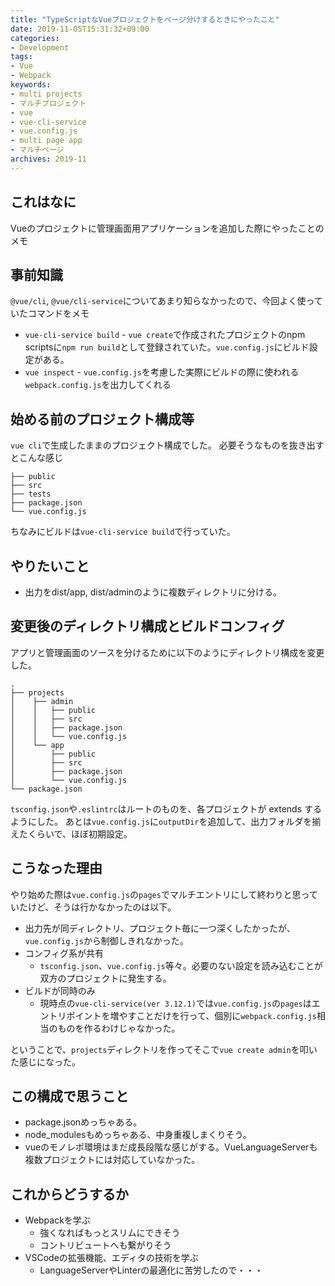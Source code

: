 ```yaml
---
title: "TypeScriptなVueプロジェクトをページ分けするときにやったこと"
date: 2019-11-05T15:31:32+09:00
categories:
- Development  
tags: 
- Vue
- Webpack
keywords: 
- multi projects
- マルチプロジェクト
- vue
- vue-cli-service
- vue.config.js
- multi page app
- マルチページ
archives: 2019-11
---
```


## これはなに

Vueのプロジェクトに管理画面用アプリケーションを追加した際にやったことのメモ

## 事前知識

`@vue/cli`, `@vue/cli-service`についてあまり知らなかったので、今回よく使っていたコマンドをメモ

- `vue-cli-service build` - `vue create`で作成されたプロジェクトのnpm scriptsに`npm run build`として登録されていた。`vue.config.js`にビルド設定がある。
- `vue inspect` - `vue.config.js`を考慮した実際にビルドの際に使われる`webpack.config.js`を出力してくれる

## 始める前のプロジェクト構成等

`vue cli`で生成したままのプロジェクト構成でした。
必要そうなものを抜き出すとこんな感じ

```tree
├── public
├── src
├── tests
├── package.json
└── vue.config.js
```

ちなみにビルドは`vue-cli-service build`で行っていた。

## やりたいこと

- 出力をdist/app, dist/adminのように複数ディレクトリに分ける。

## 変更後のディレクトリ構成とビルドコンフィグ

アプリと管理画面のソースを分けるために以下のようにディレクトリ構成を変更した。

```tree
.
├── projects
│    ├── admin
│    │   ├── public
│    │   ├── src
│    │   ├── package.json
│    │   └── vue.config.js
│    └── app
│        ├── public
│        ├── src
│        ├── package.json
│        └── vue.config.js
└── package.json
```

`tsconfig.json`や`.eslintrc`はルートのものを、各プロジェクトが extends するようにした。
あとは`vue.config.js`に`outputDir`を追加して、出力フォルダを揃えたくらいで、ほぼ初期設定。

## こうなった理由

やり始めた際は`vue.config.js`の`pages`でマルチエントリにして終わりと思っていたけど、そうは行かなかったのは以下。

- 出力先が同ディレクトリ、プロジェクト毎に一つ深くしたかったが、`vue.config.js`から制御しきれなかった。
- コンフィグ系が共有
    - `tsconfig.json`、`vue.config.js`等々。必要のない設定を読み込むことが双方のプロジェクトに発生する。
- ビルドが同時のみ
    - 現時点の`vue-cli-service(ver 3.12.1)`では`vue.config.js`の`pages`はエントリポイントを増やすことだけを行って、個別に`webpack.config.js`相当のものを作るわけじゃなかった。

ということで、`projects`ディレクトリを作ってそこで`vue create admin`を叩いた感じになった。

## この構成で思うこと

- package.jsonめっちゃある。
- node_modulesもめっちゃある、中身重複しまくりそう。
- vueのモノレポ環境はまだ成長段階な感じがする。VueLanguageServerも複数プロジェクトには対応していなかった。

## これからどうするか

- Webpackを学ぶ
    - 強くなればもっとスリムにできそう
    - コントリビュートへも繋がりそう
- VSCodeの拡張機能、エディタの技術を学ぶ
    - LanguageServerやLinterの最適化に苦労したので・・・
